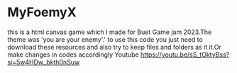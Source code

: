 # MyFoemyX
this is a html canvas game which I made for Buet Game jam 2023.The theme was 'you  are your enemy'.'
to use this code you just need to 
download these resources and also try to keep files and folders as it it.Or make changes in codes accordingly
Youtube https://youtu.be/sS_tOktyBss?si=5w4HDw_bkth0nSuw

